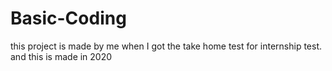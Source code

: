 # Basic-Coding
this project is made by me when I got the take home test for internship test.
and this is made in 2020
